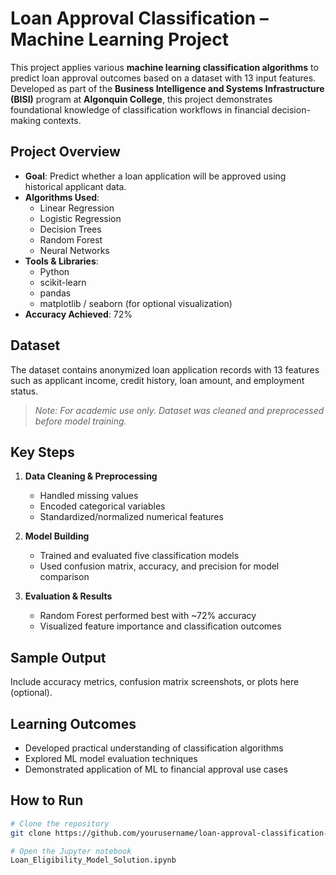 # Loan Approval Classification – Machine Learning Project

This project applies various **machine learning classification algorithms** to predict loan approval outcomes based on a dataset with 13 input features. Developed as part of the **Business Intelligence and Systems Infrastructure (BISI)** program at **Algonquin College**, this project demonstrates foundational knowledge of classification workflows in financial decision-making contexts.

## Project Overview

- **Goal**: Predict whether a loan application will be approved using historical applicant data.
- **Algorithms Used**:  
  - Linear Regression  
  - Logistic Regression  
  - Decision Trees  
  - Random Forest  
  - Neural Networks
- **Tools & Libraries**:  
  - Python  
  - scikit-learn  
  - pandas  
  - matplotlib / seaborn (for optional visualization)
- **Accuracy Achieved**: 72%

## Dataset

The dataset contains anonymized loan application records with 13 features such as applicant income, credit history, loan amount, and employment status.

> *Note: For academic use only. Dataset was cleaned and preprocessed before model training.*

## Key Steps

1. **Data Cleaning & Preprocessing**
   - Handled missing values
   - Encoded categorical variables
   - Standardized/normalized numerical features

2. **Model Building**
   - Trained and evaluated five classification models
   - Used confusion matrix, accuracy, and precision for model comparison

3. **Evaluation & Results**
   - Random Forest performed best with ~72% accuracy
   - Visualized feature importance and classification outcomes

## Sample Output

Include accuracy metrics, confusion matrix screenshots, or plots here (optional).

## Learning Outcomes

- Developed practical understanding of classification algorithms  
- Explored ML model evaluation techniques  
- Demonstrated application of ML to financial approval use cases

## How to Run

```bash
# Clone the repository
git clone https://github.com/yourusername/loan-approval-classification-ml

# Open the Jupyter notebook
Loan_Eligibility_Model_Solution.ipynb

